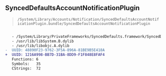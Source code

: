 ## SyncedDefaultsAccountNotificationPlugin

> `/System/Library/Accounts/Notification/SyncedDefaultsAccountNotificationPlugin.bundle/SyncedDefaultsAccountNotificationPlugin`

```diff

   - /System/Library/PrivateFrameworks/SyncedDefaults.framework/SyncedDefaults
   - /usr/lib/libSystem.B.dylib
   - /usr/lib/libobjc.A.dylib
-  UUID: 48890F23-9762-3F5A-896A-81BE9B5E418A
+  UUID: 1216A998-BB7D-31BA-8DD9-F1F848E8FAF4
   Functions: 6
   Symbols:   35
   CStrings:  72

```
